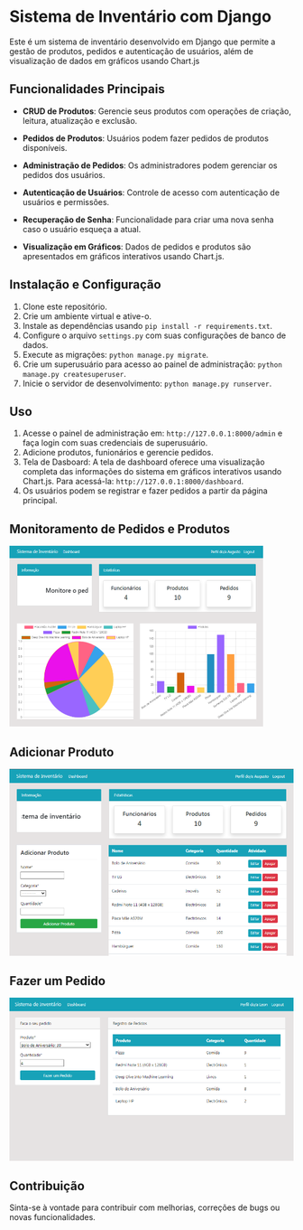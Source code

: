 # Sistema de Inventário com Django

Este é um sistema de inventário desenvolvido em Django que permite a gestão de produtos, pedidos e autenticação de usuários, além de visualização de dados em gráficos usando Chart.js

## Funcionalidades Principais

- **CRUD de Produtos**: Gerencie seus produtos com operações de criação, leitura, atualização e exclusão.

- **Pedidos de Produtos**: Usuários podem fazer pedidos de produtos disponíveis.

- **Administração de Pedidos**: Os administradores podem gerenciar os pedidos dos usuários.

- **Autenticação de Usuários**: Controle de acesso com autenticação de usuários e permissões.

- **Recuperação de Senha**: Funcionalidade para criar uma nova senha caso o usuário esqueça a atual.

- **Visualização em Gráficos**: Dados de pedidos e produtos são apresentados em gráficos interativos usando Chart.js.



## Instalação e Configuração

1. Clone este repositório.
2. Crie um ambiente virtual e ative-o.
3. Instale as dependências usando `pip install -r requirements.txt`.
4. Configure o arquivo `settings.py` com suas configurações de banco de dados.
5. Execute as migrações: `python manage.py migrate`.
6. Crie um superusuário para acesso ao painel de administração: `python manage.py createsuperuser`.
7. Inicie o servidor de desenvolvimento: `python manage.py runserver`.

## Uso

1. Acesse o painel de administração em: `http://127.0.0.1:8000/admin` e faça login com suas credenciais de superusuário. 
2. Adicione produtos, funionários e gerencie pedidos.
3. Tela de Dasboard: A tela de dashboard oferece uma visualização completa das informações do sistema em gráficos interativos usando Chart.js. Para acessá-la: `http://127.0.0.1:8000/dashboard`.
4. Os usuários podem se registrar e fazer pedidos a partir da página principal.

## Monitoramento de Pedidos e Produtos
<img src="./demo_images/demo_1.PNG" width="450" height="320">



## Adicionar Produto
![Adicionar Produto](./demo_images/demo_2.PNG)

## Fazer um Pedido
![Fazer um Pedido](./demo_images/demo_3.PNG)



## Contribuição

Sinta-se à vontade para contribuir com melhorias, correções de bugs ou novas funcionalidades.
